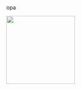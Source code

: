 opa

<div>
<a href="https://github.com/cabralotavio3>
<img loading="lazy" height="180em" src="https://github-readme-stats.vercel.app/api/top-langs/?username=cabralotavio3&layout=compact&langs_count=7&theme=dracula"/>
<img loading="lazy" height="180em" src="https://github-readme-stats.vercel.app/api?username=cabralotavio3&show_icons=true&theme=dracula&include_all_commits=true&count_private=true"/>
</div>

<!--
**cabralotavio3/cabralotavio3** is a ✨ _special_ ✨ repository because its `README.md` (this file) appears on your GitHub profile.

Here are some ideas to get you started:

- 🔭 I’m currently working on ...
- 🌱 I’m currently learning ...
- 👯 I’m looking to collaborate on ...
- 🤔 I’m looking for help with ...
- 💬 Ask me about ...
- 📫 How to reach me: ...
- 😄 Pronouns: ...
- ⚡ Fun fact: ...
-->
